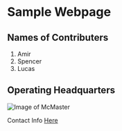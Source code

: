 # Sample Webpage
## Names of Contributers 
1. Amir
2. Spencer
3. Lucas

## **Operating Headquarters**
![Image of McMaster](https://s-ec.bstatic.com/images/hotel/max1024x768/896/89669587.jpg)


Contact Info
[Here](https://www.math.mcmaster.ca/index.php/news/65-/professor/266-childs-aaron.html)


